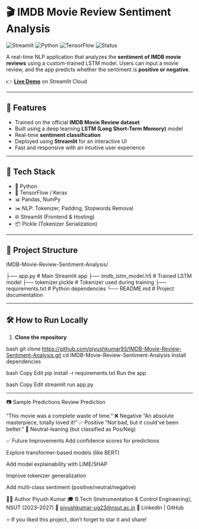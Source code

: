 # 🎬 IMDB Movie Review Sentiment Analysis

![Streamlit](https://img.shields.io/badge/Made%20with-Streamlit-FF4B4B?logo=streamlit&logoColor=white)
![Python](https://img.shields.io/badge/Python-3.9-blue)
![TensorFlow](https://img.shields.io/badge/TensorFlow-2.x-orange)
![Status](https://img.shields.io/badge/Deployed-Live-brightgreen)

A real-time NLP application that analyzes the **sentiment of IMDB movie reviews** using a custom-trained LSTM model. Users can input a movie review, and the app predicts whether the sentiment is **positive or negative**.

👉 **[Live Demo](https://imdb-movie-review-sentiment-analysiss.streamlit.app/)** on Streamlit Cloud

---

## 🚀 Features

- Trained on the official **IMDB Movie Review dataset**
- Built using a deep learning **LSTM (Long Short-Term Memory)** model
- Real-time **sentiment classification**
- Deployed using **Streamlit** for an interactive UI
- Fast and responsive with an intuitive user experience

---

## 🧠 Tech Stack

- 🐍 Python
- 🧠 TensorFlow / Keras
- 📊 Pandas, NumPy
- ✂️ NLP: Tokenizer, Padding, Stopwords Removal
- 🌐 Streamlit (Frontend & Hosting)
- 📦 Pickle (Tokenizer Serialization)

---

## 📂 Project Structure

IMDB-Movie-Review-Sentiment-Analysis/

├── app.py # Main Streamlit app
├── imdb_lstm_model.h5 # Trained LSTM model
├── tokenizer.pickle # Tokenizer used during training
├── requirements.txt # Python dependencies
└── README.md # Project documentation



---

## 🛠️ How to Run Locally

1. **Clone the repository**

bash
git clone https://github.com/piyushkumar93/IMDB-Movie-Review-Sentiment-Analysis.git
cd IMDB-Movie-Review-Sentiment-Analysis
Install dependencies

bash
Copy
Edit
pip install -r requirements.txt
Run the app

bash
Copy
Edit
streamlit run app.py 

---




📷 Sample Predictions
Review	Prediction

“This movie was a complete waste of time.”	❌ Negative
“An absolute masterpiece, totally loved it!”	✅ Positive
“Not bad, but it could've been better.”	🤔 Neutral-leaning (but classified as Pos/Neg)

✅ Future Improvements
Add confidence scores for predictions

Explore transformer-based models (like BERT)

Add model explainability with LIME/SHAP

Improve tokenizer generalization

Add multi-class sentiment (positive/neutral/negative)

🙋‍♂️ Author
Piyush Kumar
🎓 B.Tech (Instrumentation & Control Engineering), NSUT (2023–2027)
📧 piyushkumar-ug23@nsut.ac.in
🔗 LinkedIn | GitHub

⭐ If you liked this project, don’t forget to star it and share!
